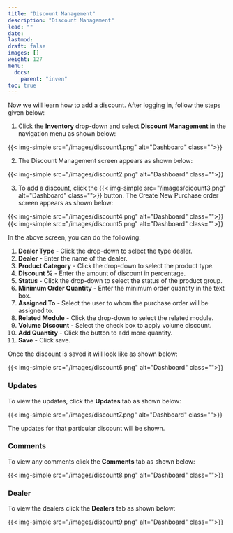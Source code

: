 ```yaml
---
title: "Discount Management"
description: "Discount Management"
lead: ""
date:
lastmod:
draft: false
images: []
weight: 127
menu:
  docs:
    parent: "inven"
toc: true
---
```


Now we will learn how to add a discount. After logging in, follow the steps given below:

1.	Click the **Inventory** drop-down and select **Discount Management** in the navigation menu as shown below:

 {{< img-simple src="/images/discount1.png"  alt="Dashboard" class="">}}

2.	The Discount Management screen appears as shown below:

 {{< img-simple src="/images/discount2.png"  alt="Dashboard" class="">}}

3.	To add a discount, click the  {{< img-simple src="/images/dicount3.png"  alt="Dashboard" class="">}} button. The Create New Purchase order screen appears as shown below:

{{< img-simple src="/images/discount4.png"  alt="Dashboard" class="">}}
{{< img-simple src="/images/discount5.png"  alt="Dashboard" class="">}}

In the above screen, you can do the following:
1. **Dealer Type** - Click the drop-down to select the type dealer.
2. **Dealer** - Enter the name of the dealer.
3. **Product Category** - Click the drop-down to select the product type.
4. **Discount %** - Enter the amount of discount in percentage.
5. **Status** - Click the drop-down to select the status of the product group.
6. **Minimum Order Quantity** - Enter the minimum order quantity in the text box.
7. **Assigned To** - Select the user to whom the purchase order will be assigned to.
8. **Related Module** - Click the drop-down to select the related module.
9. **Volume Discount** - Select the check box to apply volume discount.
10. **Add Quantity** - Click the button to add more quantity.
11. **Save** - Click save.

Once the discount is saved it will look like as shown below:

{{< img-simple src="/images/discount6.png"  alt="Dashboard" class="">}}

### Updates

To view the updates, click the **Updates** tab as shown below:

{{< img-simple src="/images/discount7.png"  alt="Dashboard" class="">}}

The updates for that particular discount will be shown.

### Comments

To view any comments click the **Comments** tab as shown below:

{{< img-simple src="/images/discount8.png"  alt="Dashboard" class="">}}

### Dealer

To view the dealers click the **Dealers** tab as shown below:

{{< img-simple src="/images/discount9.png"  alt="Dashboard" class="">}}
